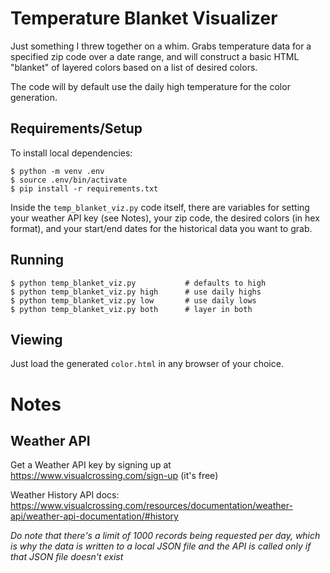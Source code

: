# Temperature Blanket Visualizer

Just something I threw together on a whim. Grabs temperature data for a specified zip code over a date range, and will construct a basic HTML 
"blanket" of layered colors based on a list of desired colors.

The code will by default use the daily high temperature for the color generation.

## Requirements/Setup

To install local dependencies:
```
$ python -m venv .env
$ source .env/bin/activate
$ pip install -r requirements.txt
```

Inside the `temp_blanket_viz.py` code itself, there are variables for setting your weather API key (see Notes), your zip code, the desired colors (in hex format), and your start/end dates for the historical data you want to grab.

## Running

```
$ python temp_blanket_viz.py           # defaults to high
$ python temp_blanket_viz.py high      # use daily highs
$ python temp_blanket_viz.py low       # use daily lows
$ python temp_blanket_viz.py both      # layer in both
```

## Viewing

Just load the generated `color.html` in any browser of your choice.


# Notes

## Weather API

Get a Weather API key by signing up at https://www.visualcrossing.com/sign-up (it's free)

Weather History API docs: https://www.visualcrossing.com/resources/documentation/weather-api/weather-api-documentation/#history

*Do note that there's a limit of 1000 records being requested per day, which is why the data is written to a local JSON file and the API is called only if that JSON file doesn't exist*